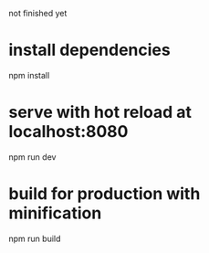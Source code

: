
not finished yet

# install dependencies
npm install

# serve with hot reload at localhost:8080
npm run dev

# build for production with minification
npm run build
```


